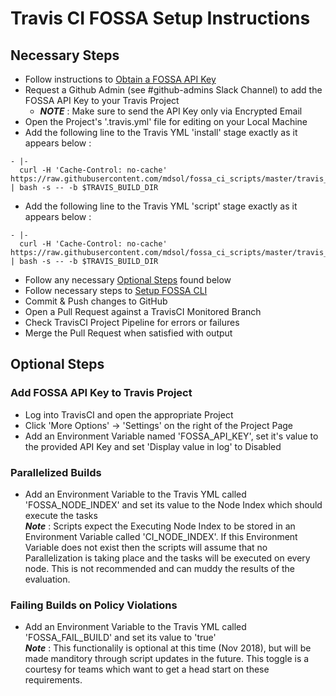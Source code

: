 # Travis CI FOSSA Setup Instructions

## Necessary Steps
  - Follow instructions to [Obtain a FOSSA API Key](/OBTAINING_API_KEY.md)
  - Request a Github Admin (see #github-admins Slack Channel) to add the FOSSA API Key to your Travis Project
    * __*NOTE*__ : Make sure to send the API Key only via Encrypted Email
  - Open the Project's '.travis.yml' file for editing on your Local Machine
  - Add the following line to the Travis YML 'install' stage exactly as it appears below :  
  ```
  - |- 
    curl -H 'Cache-Control: no-cache' https://raw.githubusercontent.com/mdsol/fossa_ci_scripts/master/travis_ci/fossa_install.sh | bash -s -- -b $TRAVIS_BUILD_DIR
  ```
  - Add the following line to the Travis YML 'script' stage exactly as it appears below :  
  ```
  - |- 
    curl -H 'Cache-Control: no-cache' https://raw.githubusercontent.com/mdsol/fossa_ci_scripts/master/travis_ci/fossa_run.sh | bash -s -- -b $TRAVIS_BUILD_DIR
  ```
  - Follow any necessary [Optional Steps](#optional-steps) found below
  - Follow necessary steps to [Setup FOSSA CLI](/FOSSA_CLI_SETUP.md)
  - Commit & Push changes to GitHub
  - Open a Pull Request against a TravisCI Monitored Branch
  - Check TravisCI Project Pipeline for errors or failures
  - Merge the Pull Request when satisfied with output

## Optional Steps

### Add FOSSA API Key to Travis Project
  - Log into TravisCI and open the appropriate Project
  - Click 'More Options' -> 'Settings' on the right of the Project Page
  - Add an Environment Variable named 'FOSSA_API_KEY', set it's value to the provided API Key and set 'Display value in log' to Disabled

### Parallelized Builds
  - Add an Environment Variable to the Travis YML called 'FOSSA_NODE_INDEX' and set its value to the Node Index which should execute the tasks  
**_Note_** : Scripts expect the Executing Node Index to be stored in an Environment Variable called 'CI_NODE_INDEX'.  If this Environment Variable does not exist then the scripts will assume that no Parallelization is taking place and the tasks will be executed on every node.  This is not recommended and can muddy the results of the evaluation.

### Failing Builds on Policy Violations
  - Add an Environment Variable to the Travis YML called 'FOSSA_FAIL_BUILD' and set its value to 'true'  
**_Note_** : This functionalily is optional at this time (Nov 2018), but will be made manditory through script updates in the future.  This toggle is a courtesy for teams which want to get a head start on these requirements.
